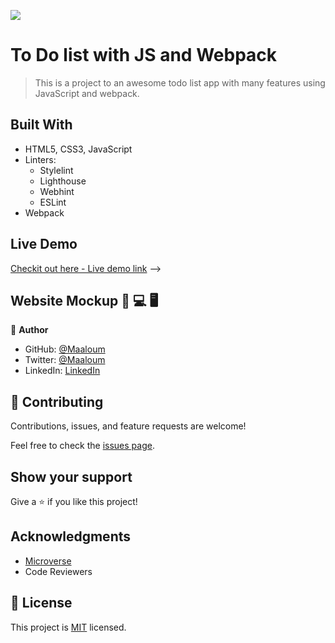 ![](https://img.shields.io/badge/Microverse-blueviolet)
# To Do list with JS and Webpack
> This is a project to an awesome todo list app with many features using JavaScript and webpack.

## Built With

- HTML5, CSS3, JavaScript
- Linters:
  - Stylelint
  - Lighthouse
  - Webhint
  - ESLint
- Webpack


## Live Demo

[Checkit out here - Live demo link](https://maaloum.github.io/To-do-list/dist/) -->
## Website Mockup 📱 💻 🖥️


👤 **Author**

- GitHub: [@Maaloum](https://github.com/maaloum)
- Twitter: [@Maaloum](https://twitter.com/maaloumely)
- LinkedIn: [LinkedIn](https://www.linkedin.com/in/ely-cheikh-maaloum-075a79135/)


## 🤝 Contributing

Contributions, issues, and feature requests are welcome!

Feel free to check the [issues page](../../issues/).

## Show your support

Give a ⭐️ if you like this project!
## Acknowledgments

- [Microverse](microverse.org)
- Code Reviewers
## 📝 License

This project is [MIT](./MIT.md) licensed.
